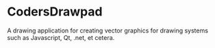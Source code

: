 # CodersDrawpad
A drawing application for creating vector graphics for drawing systems such as Javascript, Qt, .net, et cetera.

